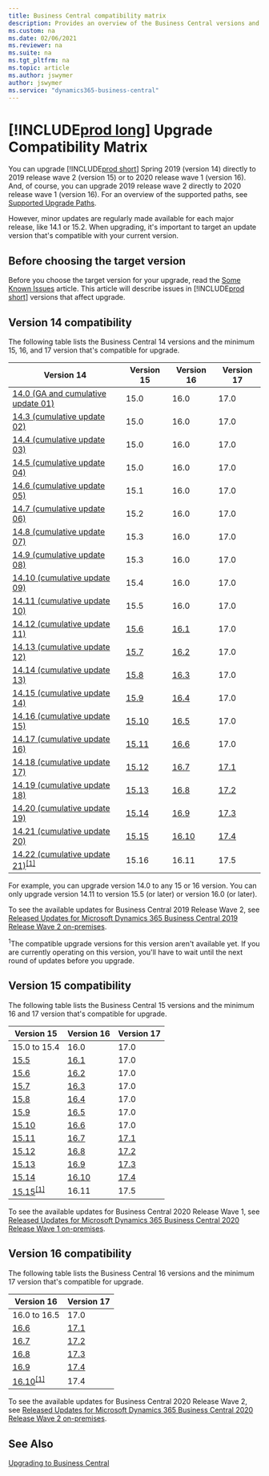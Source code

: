 ```yaml
---
title: Business Central compatibility matrix
description: Provides an overview of the Business Central versions and their compatibility
ms.custom: na
ms.date: 02/06/2021
ms.reviewer: na
ms.suite: na
ms.tgt_pltfrm: na
ms.topic: article
ms.author: jswymer
author: jswymer
ms.service: "dynamics365-business-central"
---
```


# [!INCLUDE[prod long](../developer/includes/prod_long.md)] Upgrade Compatibility Matrix

You can upgrade [!INCLUDE[prod short](../developer/includes/prod_short.md)] Spring 2019 (version 14) directly to 2019 release wave 2 (version 15) or to 2020 release wave 1 (version 16). And, of course, you can upgrade 2019 release wave 2 directly to 2020 release wave 1 (version 16). For an overview of the supported paths, see [Supported Upgrade Paths](upgrade-paths.md).

However, minor updates are regularly made available for each major release, like 14.1 or 15.2. When upgrading, it's important to target an update version that's compatible with your current version.

## Before choosing the target version

Before you choose the target version for your upgrade, read the [Some Known Issues](known-issues.md) article. This article will describe issues in [!INCLUDE[prod short](../developer/includes/prod_short.md)] versions that affect upgrade.

## Version 14 compatibility

The following table lists the Business Central 14 versions and the minimum 15, 16, and 17 version that's compatible for upgrade.

|Version 14|Version 15|Version 16|Version 17|
|----------|----------|----------|----------|
|[14.0 (GA and cumulative update 01)](https://support.microsoft.com/help/4501146)|15.0|16.0|17.0|
|[14.3 (cumulative update 02)](https://support.microsoft.com/help/4514872)|15.0|16.0|17.0|
|[14.4 (cumulative update 03)](https://support.microsoft.com/help/4515445)|15.0|16.0|17.0|
|[14.5 (cumulative update 04)](https://support.microsoft.com/help/4518535)|15.0|16.0|17.0|
|[14.6 (cumulative update 05)](https://support.microsoft.com/help/4522949)|15.1|16.0|17.0|
|[14.7 (cumulative update 06)](https://support.microsoft.com/help/4528705)|15.2|16.0|17.0|
|[14.8 (cumulative update 07)](https://support.microsoft.com/help/4533396)|15.3|16.0|17.0|
|[14.9 (cumulative update 08)](https://support.microsoft.com/help/4536555)|15.3|16.0|17.0|
|[14.10 (cumulative update 09)](https://support.microsoft.com/help/4539529)|15.4|16.0|17.0|
|[14.11 (cumulative update 10)](https://support.microsoft.com/help/4538887)|15.5|16.0|17.0|
|[14.12 (cumulative update 11)](https://support.microsoft.com/help/4549677)|[15.6](https://support.microsoft.com/help/4549685)|[16.1](https://support.microsoft.com/help/4549686)|17.0|
|[14.13 (cumulative update 12)](https://support.microsoft.com/help/4549684)|[15.7](https://support.microsoft.com/help/4564071)|[16.2](https://support.microsoft.com/help/4564072)|17.0|
|[14.14 (cumulative update 13)](https://support.microsoft.com/help/4564070)|[15.8](https://support.microsoft.com/help/4563406)|[16.3](https://support.microsoft.com/help/4563407)|17.0|
|[14.15 (cumulative update 14)](https://support.microsoft.com/help/4563405)|[15.9](https://support.microsoft.com/help/4563414)|[16.4](https://support.microsoft.com/help/4563415)|17.0|
|[14.16 (cumulative update 15)](https://support.microsoft.com/help/4563410)|[15.10](https://support.microsoft.com/help/4576663)|[16.5](https://support.microsoft.com/help/4576664)|17.0|
|[14.17 (cumulative update 16)](https://support.microsoft.com/help/4576662)|[15.11](https://support.microsoft.com/help/4583500) |[16.6](https://support.microsoft.com/help/4583501) |17.0|
|[14.18 (cumulative update 17)](https://support.microsoft.com/help/4583496)|[15.12](https://support.microsoft.com/help/4583512)|[16.7](https://support.microsoft.com/help/4583513)|[17.1](https://support.microsoft.com/help/4583515)|
|[14.19 (cumulative update 18)](https://support.microsoft.com/help/4583511)|[15.13](https://support.microsoft.com/help/4583552)|[16.8](https://support.microsoft.com/help/4583553)|[17.2](https://support.microsoft.com/help/4583554)|
|[14.20 (cumulative update 19)](https://support.microsoft.com/help/4583550)|[15.14](https://support.microsoft.com/help/4595150)|[16.9](https://support.microsoft.com/help/4595151)|[17.3](https://support.microsoft.com/help/4595152)|
|[14.21 (cumulative update 20)](https://support.microsoft.com/help/4595149)|[15.15](https://support.microsoft.com/help/5000694)|[16.10](https://support.microsoft.com/help/5000695)|[17.4](https://support.microsoft.com/help/5000696)|
|[14.22 (cumulative update 21)](https://support.microsoft.com/help/5000693)<sup>[\[1\]](#1)</sup>|15.16|16.11|17.5|



For example, you can upgrade version 14.0 to any 15 or 16 version. You can only upgrade version 14.11 to version 15.5 (or later) or version 16.0 (or later). 

To see the available updates for Business Central 2019 Release Wave 2, see [Released Updates for Microsoft Dynamics 365 Business Central 2019 Release Wave 2 on-premises](https://support.microsoft.com/help/4528706).

<a name="1"><sup>1</sup></a>The compatible upgrade versions for this version aren't available yet. If you are currently operating on this version, you'll have to wait until the next round of updates before you upgrade.

## Version 15 compatibility

The following table lists the Business Central 15 versions and the minimum 16 and 17 version that's compatible for upgrade.

|Version 15|Version 16|Version 17|
|----------|----------|----------|
|15.0 to 15.4|16.0|17.0
|[15.5](https://support.microsoft.com/help/4549678)|[16.1](https://support.microsoft.com/help/4549686)|17.0|
|[15.6](https://support.microsoft.com/help/4549685)|[16.2](https://support.microsoft.com/help/4564072)|17.0|
|[15.7](https://support.microsoft.com/help/4564071)|[16.3](https://support.microsoft.com/help/4563407)|17.0|
|[15.8](https://support.microsoft.com/help/4563406)|[16.4](https://support.microsoft.com/help/4563415)|17.0|
|[15.9](https://support.microsoft.com/help/4563414)|[16.5](https://support.microsoft.com/help/4576664) |17.0|
|[15.10](https://support.microsoft.com/help/4576663)|[16.6](https://support.microsoft.com/help/4583501)|17.0|
|[15.11](https://support.microsoft.com/help/4583500)|[16.7](https://support.microsoft.com/help/4583513)|[17.1](https://support.microsoft.com/help/4583515)|
|[15.12](https://support.microsoft.com/help/4583512)|[16.8](https://support.microsoft.com/help/4583553)|[17.2](https://support.microsoft.com/help/4583554)|
|[15.13](https://support.microsoft.com/help/4583552)|[16.9](https://support.microsoft.com/help/4595151)|[17.3](https://support.microsoft.com/help/4595152)|
|[15.14](https://support.microsoft.com/help/4595150)|[16.10](https://support.microsoft.com/help/5000695)|[17.4](https://support.microsoft.com/help/5000696)|
|[15.15](https://support.microsoft.com/help/5000694)<sup>[\[1\]](#1)</sup>|16.11|17.5|

To see the available updates for Business Central 2020 Release Wave 1, see [Released Updates for Microsoft Dynamics 365 Business Central 2020 Release Wave 1 on-premises](https://support.microsoft.com/help/4549687).

## Version 16 compatibility

The following table lists the Business Central 16 versions and the minimum 17 version that's compatible for upgrade.

|Version 16|Version 17|
|----------|----------|
|16.0 to 16.5|17.0|
|[16.6](https://support.microsoft.com/help/4583501)|[17.1](https://support.microsoft.com/help/4583515)|
|[16.7](https://support.microsoft.com/help/4583513)|[17.2](https://support.microsoft.com/help/4583554)|
|[16.8](https://support.microsoft.com/help/4583553)|[17.3](https://support.microsoft.com/help/4595152)|
|[16.9](https://support.microsoft.com/help/4595151)|[17.4](https://support.microsoft.com/help/5000696)|
|[16.10](https://support.microsoft.com/help/5000695)<sup>[\[1\]](#1)</sup>|17.4|

To see the available updates for Business Central 2020 Release Wave 2, see [Released Updates for Microsoft Dynamics 365 Business Central 2020 Release Wave 2 on-premises](https://support.microsoft.com/help/4549687).

## See Also

[Upgrading to Business Central](upgrading-to-business-central.md)  
